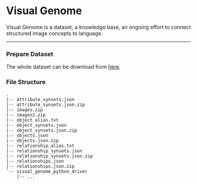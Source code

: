 # Visual Genome
Visual Genome is a dataset, a knowledge base, an ongoing effort to connect structured image concepts to language.

---

### Prepare Dataset

The whole dataset can be download from [here](https://homes.cs.washington.edu/~ranjay/visualgenome/index.html).

### File Structure
```
.
|-- attribute_synsets.json
|-- attribute_synsets.json.zip
|-- images.zip
|-- images2.zip
|-- object_alias.txt
|-- object_synsets.json
|-- object_synsets.json.zip
|-- objects.json
|-- objects.json.zip
|-- relationship_alias.txt
|-- relationship_synsets.json
|-- relationship_synsets.json.zip
|-- relationships.json
|-- relationships.json.zip
`-- visual_genome_python_driver
    |-- ...

```

